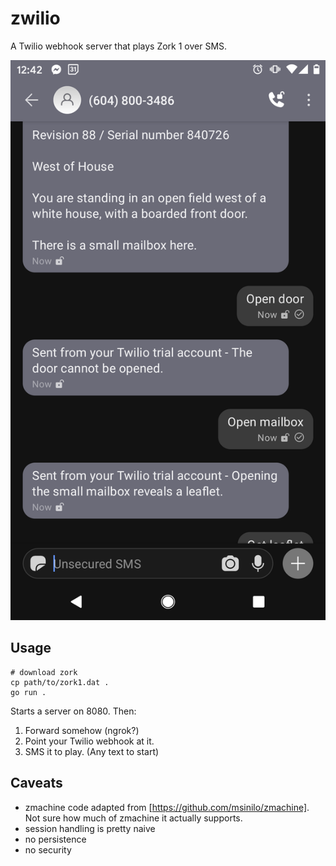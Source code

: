# zwilio

A Twilio webhook server that plays Zork 1 over SMS.

![Screenshot](/screenshot.png?raw=true "Screenshot")

## Usage

```
# download zork
cp path/to/zork1.dat .
go run .
```

Starts a server on 8080. Then:
1. Forward somehow (ngrok?)
2. Point your Twilio webhook at it.
3. SMS it to play. (Any text to start)

## Caveats

- zmachine code adapted from [https://github.com/msinilo/zmachine]. Not sure how much of zmachine it actually supports.
- session handling is pretty naive
- no persistence
- no security
